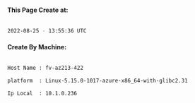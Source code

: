 
   
#### This Page Create at:

```bash

2022-08-25 - 13:55:36 UTC

```

#### Create By Machine:

```bash

Host Name : fv-az213-422

platform  : Linux-5.15.0-1017-azure-x86_64-with-glibc2.31

Ip Local  : 10.1.0.236

```

